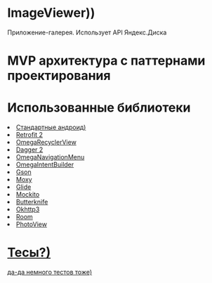 # ImageViewer))
Приложение-галерея. Использует API Яндекс.Диска</a>

# MVP архитектура с паттернами проектирования

# Использованные библиотеки

<li> <a href="">Стандартные андроид)</li>
<li> <a href="">Retrofit 2</li>
<li> <a href="">OmegaRecyclerView</li>
<li> <a href="">Dagger 2</li>
<li> <a href="">OmegaNavigationMenu</li>
<li> <a href="">OmegaIntentBuilder</li>
<li> <a href="">Gson</li>
<li> <a href="">Moxy</li>
<li> <a href="">Glide</li>
<li> <a href="">Mockito</li>
<li> <a href="">Butterknife</li>
<li> <a href="">Okhttp3</li>
<li> <a href="">Room</li>
<li> <a href="">PhotoView</li>

# Тесы?)
да-да немного тестов тоже)
